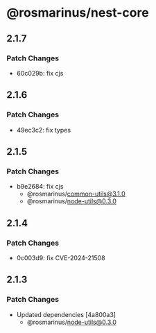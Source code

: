 # @rosmarinus/nest-core

## 2.1.7

### Patch Changes

- 60c029b: fix cjs

## 2.1.6

### Patch Changes

- 49ec3c2: fix types

## 2.1.5

### Patch Changes

- b9e2684: fix cjs
  - @rosmarinus/common-utils@3.1.0
  - @rosmarinus/node-utils@0.3.0

## 2.1.4

### Patch Changes

- 0c003d9: fix CVE-2024-21508

## 2.1.3

### Patch Changes

- Updated dependencies [4a800a3]
  - @rosmarinus/node-utils@0.3.0
